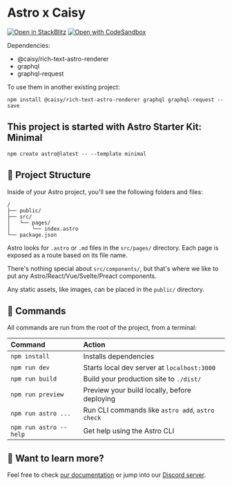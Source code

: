 # Astro x Caisy

[![Open in StackBlitz](https://developer.stackblitz.com/img/open_in_stackblitz.svg)](https://stackblitz.com/github/caisy-io/caisy-example-astro)
[![Open with CodeSandbox](https://assets.codesandbox.io/github/button-edit-lime.svg)](https://codesandbox.io/s/github/caisy-io/caisy-example-astro)

Dependencies: 
- @caisy/rich-text-astro-renderer
- graphql
- graphql-request

To use them in another existing project:
```
npm install @caisy/rich-text-astro-renderer graphql graphql-request --save
```

## This project is started with Astro Starter Kit: Minimal
```
npm create astro@latest -- --template minimal
```

## 🚀 Project Structure

Inside of your Astro project, you'll see the following folders and files:

```
/
├── public/
├── src/
│   └── pages/
│       └── index.astro
└── package.json
```

Astro looks for `.astro` or `.md` files in the `src/pages/` directory. Each page is exposed as a route based on its file name.

There's nothing special about `src/components/`, but that's where we like to put any Astro/React/Vue/Svelte/Preact components.

Any static assets, like images, can be placed in the `public/` directory.

## 🧞 Commands

All commands are run from the root of the project, from a terminal:

| Command                | Action                                           |
| :--------------------- | :----------------------------------------------- |
| `npm install`          | Installs dependencies                            |
| `npm run dev`          | Starts local dev server at `localhost:3000`      |
| `npm run build`        | Build your production site to `./dist/`          |
| `npm run preview`      | Preview your build locally, before deploying     |
| `npm run astro ...`    | Run CLI commands like `astro add`, `astro check` |
| `npm run astro --help` | Get help using the Astro CLI                     |

## 👀 Want to learn more?

Feel free to check [our documentation](https://docs.astro.build) or jump into our [Discord server](https://astro.build/chat).
